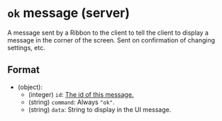 # `ok` message (server)

A message sent by a Ribbon to the client to tell the client to display a message in the corner of the screen. Sent on confirmation of changing settings, etc.

## Format

* (object):
    * (integer) `id`: [The id of this message.](../Ribbon.md#id-messages)
    * (string) `command`: Always `"ok"`.
    * (string) `data`: String to display in the UI message.